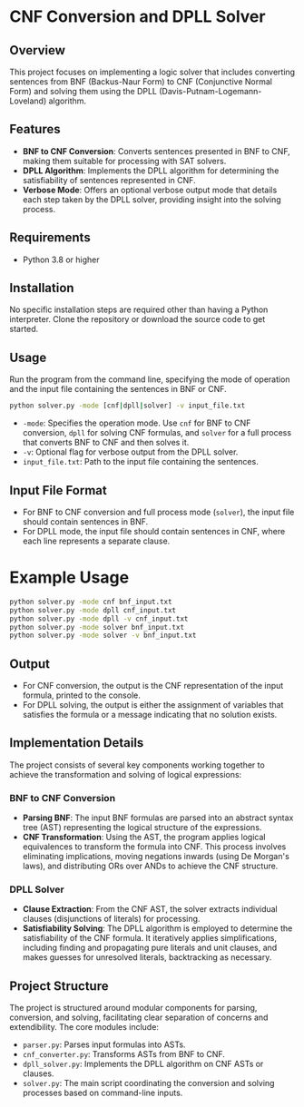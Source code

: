 # CNF Conversion and DPLL Solver

## Overview

This project focuses on implementing a logic solver that includes converting sentences from BNF (Backus-Naur Form) to CNF (Conjunctive Normal Form) and solving them using the DPLL (Davis-Putnam-Logemann-Loveland) algorithm.

## Features

- **BNF to CNF Conversion**: Converts sentences presented in BNF to CNF, making them suitable for processing with SAT solvers.
- **DPLL Algorithm**: Implements the DPLL algorithm for determining the satisfiability of sentences represented in CNF.
- **Verbose Mode**: Offers an optional verbose output mode that details each step taken by the DPLL solver, providing insight into the solving process.

## Requirements

- Python 3.8 or higher

## Installation

No specific installation steps are required other than having a Python interpreter. Clone the repository or download the source code to get started.

## Usage

Run the program from the command line, specifying the mode of operation and the input file containing the sentences in BNF or CNF.

```bash
python solver.py -mode [cnf|dpll|solver] -v input_file.txt
```

- `-mode`: Specifies the operation mode. Use `cnf` for BNF to CNF conversion, `dpll` for solving CNF formulas, and `solver` for a full process that converts BNF to CNF and then solves it.
- `-v`: Optional flag for verbose output from the DPLL solver.
- `input_file.txt`: Path to the input file containing the sentences.

## Input File Format

- For BNF to CNF conversion and full process mode (`solver`), the input file should contain sentences in BNF.
- For DPLL mode, the input file should contain sentences in CNF, where each line represents a separate clause.

# Example Usage

```bash
python solver.py -mode cnf bnf_input.txt
python solver.py -mode dpll cnf_input.txt
python solver.py -mode dpll -v cnf_input.txt
python solver.py -mode solver bnf_input.txt
python solver.py -mode solver -v bnf_input.txt
```

## Output

- For CNF conversion, the output is the CNF representation of the input formula, printed to the console.
- For DPLL solving, the output is either the assignment of variables that satisfies the formula or a message indicating that no solution exists.

## Implementation Details

The project consists of several key components working together to achieve the transformation and solving of logical expressions:

### BNF to CNF Conversion

- **Parsing BNF**: The input BNF formulas are parsed into an abstract syntax tree (AST) representing the logical structure of the expressions.
- **CNF Transformation**: Using the AST, the program applies logical equivalences to transform the formula into CNF. This process involves eliminating implications, moving negations inwards (using De Morgan's laws), and distributing ORs over ANDs to achieve the CNF structure.

### DPLL Solver

- **Clause Extraction**: From the CNF AST, the solver extracts individual clauses (disjunctions of literals) for processing.
- **Satisfiability Solving**: The DPLL algorithm is employed to determine the satisfiability of the CNF formula. It iteratively applies simplifications, including finding and propagating pure literals and unit clauses, and makes guesses for unresolved literals, backtracking as necessary.

## Project Structure

The project is structured around modular components for parsing, conversion, and solving, facilitating clear separation of concerns and extendibility. The core modules include:
- `parser.py`: Parses input formulas into ASTs.
- `cnf_converter.py`: Transforms ASTs from BNF to CNF.
- `dpll_solver.py`: Implements the DPLL algorithm on CNF ASTs or clauses.
- `solver.py`: The main script coordinating the conversion and solving processes based on command-line inputs.
